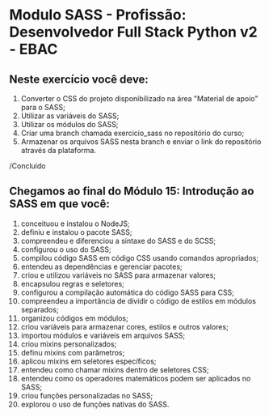 
# Modulo SASS - Profissão: Desenvolvedor Full Stack Python v2 - EBAC

## Neste exercício você deve:
1. Converter o CSS do projeto disponibilizado na área "Material de apoio" para o SASS;
2. Utilizar as variáveis do SASS;
3. Utilizar os módulos do SASS;
4. Criar uma branch chamada exercicio_sass no repositório do curso;
5. Armazenar os arquivos SASS nesta branch e enviar o link do repositório através da plataforma.

/Concluído 

## Chegamos ao final do Módulo 15: Introdução ao SASS em que você:
1. conceituou e instalou o NodeJS;
2. definiu e instalou o pacote SASS;
3. compreendeu e diferenciou a sintaxe do SASS e do SCSS;
4. configurou o uso do SASS;
5. compilou código SASS em código CSS usando comandos apropriados;
6. entendeu as dependências e gerenciar pacotes;
7. criou e utilizou variáveis no SASS para armazenar valores;
8. encapsulou regras e seletores;
9. configurou a compilação automática do código SASS para CSS;
10. compreendeu a importância de dividir o código de estilos em módulos separados; 
11. organizou códigos em módulos;
12. criou variáveis para armazenar cores, estilos e outros valores;
13. importou módulos e variáveis em arquivos SASS;
14. criou mixins personalizados;
15. definu mixins com parâmetros;
16. aplicou mixins em seletores específicos;
17. entendeu como chamar mixins dentro de seletores CSS;
18. entendeu como os operadores matemáticos podem ser aplicados no SASS;
19. criou funções personalizadas no SASS;
20. explorou o uso de funções nativas do SASS.
